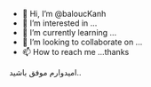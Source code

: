 - 👋 Hi, I’m @baloucKanh
- 👀 I’m interested in ...
- 🌱 I’m currently learning ...
- 💞️ I’m looking to collaborate on ...
- 📫 How to reach me ...thanks 

<!---
baloucKanh/baloucKanh is a ✨ special ✨ repository because its `README.md` (this file) appears on your GitHub profile.
You can click the Preview link to take a look at your changes.
--->امیدوارم موفق باشید..
